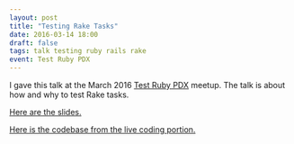 ```yaml
---
layout: post
title: "Testing Rake Tasks"
date: 2016-03-14 18:00
draft: false
tags: talk testing ruby rails rake
event: Test Ruby PDX
---
```


I gave this talk at the March 2016 [Test Ruby
PDX](http://testrubypdx.org/) meetup. The talk is about how and why to
test Rake tasks.

[Here are the
slides.](https://speakerdeck.com/brettchalupa/testing-rake-tasks)

[Here is the codebase from the live coding
portion.](https://github.com/brettchalupa/testing-rake-tasks-talk-app)
